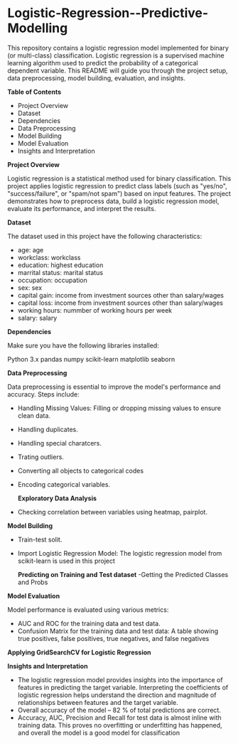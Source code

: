 # Logistic-Regression--Predictive-Modelling

This repository contains a logistic regression model implemented for binary (or multi-class) classification. Logistic regression is a supervised machine learning algorithm used to predict the probability of a categorical dependent variable. This README will guide you through the project setup, data preprocessing, model building, evaluation, and insights.

**Table of Contents**

* Project Overview
* Dataset
* Dependencies
* Data Preprocessing
* Model Building
* Model Evaluation
* Insights and Interpretation

**Project Overview**

Logistic regression is a statistical method used for binary classification. This project applies logistic regression to predict class labels (such as "yes/no", "success/failure", or "spam/not spam") based on input features. The project demonstrates how to preprocess data, build a logistic regression model, evaluate its performance, and interpret the results.

**Dataset**

The dataset used in this project have the following characteristics:

* age: age
* workclass: workclass
* education: highest education
* marrital status: marital status
* occupation: occupation
* sex: sex
* capital gain: income from investment sources other than salary/wages
* capital loss: income from investment sources other than salary/wages
* working hours: nummber of working hours per week
* salary: salary


**Dependencies**

Make sure you have the following libraries installed:

Python 3.x
pandas
numpy
scikit-learn
matplotlib
seaborn

**Data Preprocessing**

Data preprocessing is essential to improve the model's performance and accuracy. Steps include:

* Handling Missing Values: Filling or dropping missing values to ensure clean data.
* Handling duplicates.
* Handling special charatcers.
* Trating outliers.
* Converting all objects to categorical codes
* Encoding categorical variables.

  **Exploratory Data Analysis**
  
* Checking correlation between variables using heatmap, pairplot.


**Model Building**

* Train-test solit.
* Import Logistic Regression Model: The logistic regression model from scikit-learn is used in this project

  **Predicting on Training and Test dataset**
             -Getting the Predicted Classes and Probs

**Model Evaluation**

Model performance is evaluated using various metrics:

* AUC and ROC for the training data and test data.
* Confusion Matrix for the training data and test data:  A table showing true positives, false positives, true negatives, and false negatives

**Applying GridSearchCV for Logistic Regression**

**Insights and Interpretation**

* The logistic regression model provides insights into the importance of features in predicting the target variable. Interpreting the coefficients of logistic regression helps understand the direction and magnitude of relationships between features and the target variable.
* Overall accuracy of the model – 82 % of total predictions are correct.
* Accuracy, AUC, Precision and Recall for test data is almost inline with training data. This proves no overfitting or underfitting has happened, and overall the model is a good model for classification


